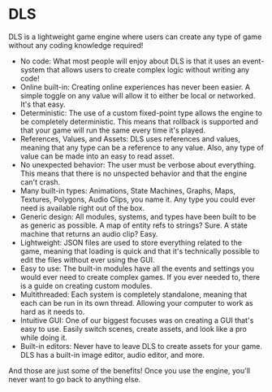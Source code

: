 # DLS

DLS is a lightweight game engine where users can create any type of game without any coding knowledge required!

- No code: What most people will enjoy about DLS is that it uses an event-system that allows users to create complex logic without writing any code!
- Online built-in: Creating online experiences has never been easier. A simple toggle on any value will allow it to either be local or networked. It's that easy.
- Deterministic: The use of a custom fixed-point type allows the engine to be completely deterministic. This means that rollback is supported and that your game will run the same every time it's played.
- References, Values, and Assets: DLS uses references and values, meaning that any type can be a reference to any value. Also, any type of value can be made into an easy to read asset.
- No unexpected behavior: The user must be verbose about everything. This means that there is no unspected behavior and that the engine can't crash.
- Many built-in types: Animations, State Machines, Graphs, Maps, Textures, Polygons, Audio Clips, you name it. Any type you could ever need is available right out of the box.
- Generic design: All modules, systems, and types have been built to be as generic as possible. A map of entity refs to strings? Sure. A state machine that returns an audio clip? Easy.
- Lightweight: JSON files are used to store everything related to the game, meaning that loading is quick and that it's technically possible to edit the files without ever using the GUI.
- Easy to use: The built-in modules have all the events and settings you would ever need to create complex games. If you ever needed to, there is a guide on creating custom modules.
- Multithreaded: Each system is completely standalone, meaning that each can be run in its own thread. Allowing your computer to work as hard as it needs to.
- Intuitive GUI: One of our biggest focuses was on creating a GUI that's easy to use. Easily switch scenes, create assets, and look like a pro while doing it.
- Built-in editors: Never have to leave DLS to create assets for your game. DLS has a built-in image editor, audio editor, and more.

And those are just some of the benefits! Once you use the engine, you'll never want to go back to anything else.
